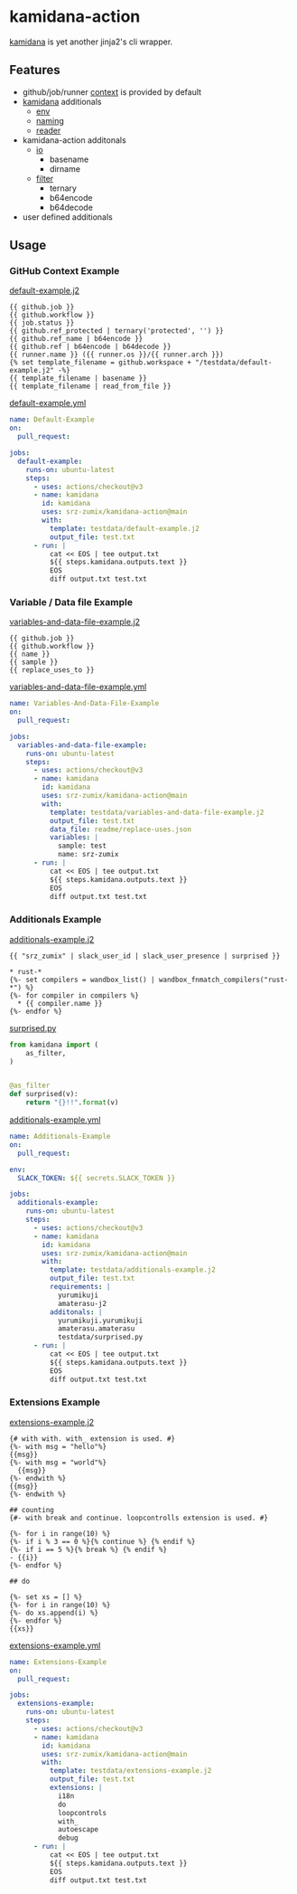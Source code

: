 # kamidana-action

[kamidana][] is yet another jinja2's cli wrapper.

## Features

* github/job/runner [context](https://docs.github.com/en/actions/learn-github-actions/contexts) is provided by default
* [kamidana][] additionals
  * [env](https://github.com/podhmo/kamidana/blob/master/kamidana/additionals/env.py)
  * [naming](https://github.com/podhmo/kamidana/blob/master/kamidana/additionals/naming.py)
  * [reader](https://github.com/podhmo/kamidana/blob/master/kamidana/additionals/reader.py)
* kamidana-action additonals
  * [io](additionals/io.py)
    * basename
    * dirname
  * [filter](additionals/filter.py)
    * ternary
    * b64encode
    * b64decode
* user defined additionals

## Usage

### GitHub Context Example

[default-example.j2](testdata/default-example.j2)

```text
{{ github.job }}
{{ github.workflow }}
{{ job.status }}
{{ github.ref_protected | ternary('protected', '') }}
{{ github.ref_name | b64encode }}
{{ github.ref | b64encode | b64decode }}
{{ runner.name }} ({{ runner.os }}/{{ runner.arch }})
{% set template_filename = github.workspace + "/testdata/default-example.j2" -%}
{{ template_filename | basename }}
{{ template_filename | read_from_file }}
```

[default-example.yml](.github/workflows/default-example.yml)

```yaml
name: Default-Example
on:
  pull_request:

jobs:
  default-example:
    runs-on: ubuntu-latest
    steps:
      - uses: actions/checkout@v3
      - name: kamidana
        id: kamidana
        uses: srz-zumix/kamidana-action@main
        with:
          template: testdata/default-example.j2
          output_file: test.txt
      - run: |
          cat << EOS | tee output.txt
          ${{ steps.kamidana.outputs.text }}
          EOS
          diff output.txt test.txt
```

### Variable / Data file Example

[variables-and-data-file-example.j2](testdata/variables-and-data-file-example.j2)

```text
{{ github.job }}
{{ github.workflow }}
{{ name }}
{{ sample }}
{{ replace_uses_to }}
```

[variables-and-data-file-example.yml](.github/workflows/variables-and-data-file-example.yml)

```yaml
name: Variables-And-Data-File-Example
on:
  pull_request:

jobs:
  variables-and-data-file-example:
    runs-on: ubuntu-latest
    steps:
      - uses: actions/checkout@v3
      - name: kamidana
        id: kamidana
        uses: srz-zumix/kamidana-action@main
        with:
          template: testdata/variables-and-data-file-example.j2
          output_file: test.txt
          data_file: readme/replace-uses.json
          variables: |
            sample: test
            name: srz-zumix
      - run: |
          cat << EOS | tee output.txt
          ${{ steps.kamidana.outputs.text }}
          EOS
          diff output.txt test.txt
```

### Additionals Example

[additionals-example.j2](testdata/additionals-example.j2)

```text
{{ "srz_zumix" | slack_user_id | slack_user_presence | surprised }}

* rust-*
{%- set compilers = wandbox_list() | wandbox_fnmatch_compilers("rust-*") %}
{%- for compiler in compilers %}
  * {{ compiler.name }}
{%- endfor %}
```

[surprised.py](testdata/surprised.py)

```python
from kamidana import (
    as_filter,
)


@as_filter
def surprised(v):
    return "{}!!".format(v)
```

[additionals-example.yml](.github/workflows/additionals-example.yml)

```yaml
name: Additionals-Example
on:
  pull_request:

env:
  SLACK_TOKEN: ${{ secrets.SLACK_TOKEN }}

jobs:
  additionals-example:
    runs-on: ubuntu-latest
    steps:
      - uses: actions/checkout@v3
      - name: kamidana
        id: kamidana
        uses: srz-zumix/kamidana-action@main
        with:
          template: testdata/additionals-example.j2
          output_file: test.txt
          requirements: |
            yurumikuji
            amaterasu-j2
          additonals: |
            yurumikuji.yurumikuji
            amaterasu.amaterasu
            testdata/surprised.py
      - run: |
          cat << EOS | tee output.txt
          ${{ steps.kamidana.outputs.text }}
          EOS
          diff output.txt test.txt
```

### Extensions Example

[extensions-example.j2](testdata/extensions-example.j2)

```text
{# with with. with_ extension is used. #}
{%- with msg = "hello"%}
{{msg}}
{%- with msg = "world"%}
  {{msg}}
{%- endwith %}
{{msg}}
{%- endwith %}

## counting
{#- with break and continue. loopcontrolls extension is used. #}

{%- for i in range(10) %}
{%- if i % 3 == 0 %}{% continue %} {% endif %}
{%- if i == 5 %}{% break %} {% endif %}
- {{i}}
{%- endfor %}

## do

{%- set xs = [] %}
{%- for i in range(10) %}
{%- do xs.append(i) %}
{%- endfor %}
{{xs}}
```

[extensions-example.yml](.github/workflows/extensions-example.yml)

```yaml
name: Extensions-Example
on:
  pull_request:

jobs:
  extensions-example:
    runs-on: ubuntu-latest
    steps:
      - uses: actions/checkout@v3
      - name: kamidana
        id: kamidana
        uses: srz-zumix/kamidana-action@main
        with:
          template: testdata/extensions-example.j2
          output_file: test.txt
          extensions: |
            i18n
            do
            loopcontrols
            with_
            autoescape
            debug
      - run: |
          cat << EOS | tee output.txt
          ${{ steps.kamidana.outputs.text }}
          EOS
          diff output.txt test.txt
```

[kamidana]:https://github.com/podhmo/kamidana
